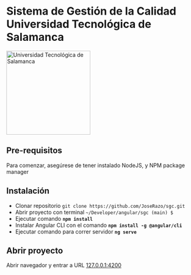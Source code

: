 # Sistema de Gestión de la Calidad Universidad Tecnológica de Salamanca
<img src="http://www.utsalamanca.edu.mx/assets/img/pagina-principal/logouts.png" style="width: 220px;" alt="Universidad Tecnológica de Salamanca">

## Pre-requisitos
<div class="alert alert-secondary" role="alert">
  Para comenzar, asegúrese de tener instalado NodeJS, y NPM package manager
</div>

## Instalación
- Clonar repositorio `git clone https://github.com/JoseRazo/sgc.git`
- Abrir proyecto con terminal `~/Developer/angular/sgc (main) $`
- Ejecutar comando **`npm install`**
- Instalar Angular CLI con el comando **`npm install -g @angular/cli`**
- Ejecutar comando para correr servidor **`ng serve`**

## Abrir proyecto
Abrir navegador y entrar a URL [127.0.0.1:4200](http://127.0.0.1:4200)